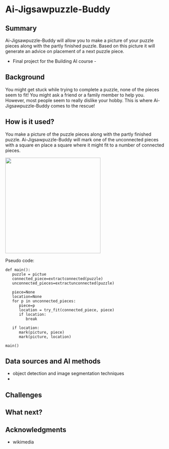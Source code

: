 <!-- This is based on the markdown template for the final project of the Building AI course, created by Reaktor Innovations and University of Helsinki -->

# Ai-Jigsawpuzzle-Buddy
## Summary

Ai-Jigsawpuzzle-Buddy will allow you to make a picture of your puzzle pieces along with the partly finished puzzle. Based on this picture it will generate an advice on placement of a next puzzle piece.

- Final project for the Building AI course -

## Background

You might get stuck while trying to complete a puzzle, none of the pieces seem to fit! You might ask a friend or a family member to help you. However, most people seem to really dislike your hobby. This is where Ai-Jigsawpuzzle-Buddy comes to the rescue!

## How is it used?

You make a picture of the puzzle pieces along with the partly finished puzzle. Ai-Jigsawpuzzle-Buddy will mark one of the unconnected pieces with a square en place a square where it might fit to a number of connected pieces.

<img src="https://upload.wikimedia.org/wikipedia/commons/thumb/c/c4/Jigsaw_puzzle_solving_2.jpg/960px-Jigsaw_puzzle_solving_2.jpg" width="300">

Pseudo code:
```
def main():
   puzzle = pictue
   connected_piece=extractconnected(puzzle)
   unconnected_pieces=extractunconnected(puzzle)

   piece=None
   location=None
   for p in unconnected_pieces:
      piece=p
      location = try_fit(connected_piece, piece)
      if location:
         break

   if location:
      mark(picture, piece)
      mark(picture, location)

main()
```

## Data sources and AI methods
* object detection and image segmentation techniques
* 

## Challenges

## What next?

## Acknowledgments
* wikimedia

